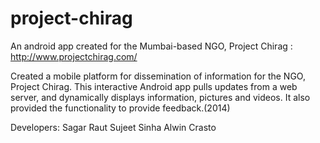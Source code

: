 project-chirag
==============

An android app created for the Mumbai-based NGO, Project Chirag : http://www.projectchirag.com/

Created a mobile platform for dissemination of information for the  NGO, Project Chirag. 
This interactive Android app pulls updates from a web server, and dynamically displays information, pictures and videos. It also provided the functionality to provide feedback.(2014)

Developers:
Sagar Raut
Sujeet Sinha
Alwin Crasto

